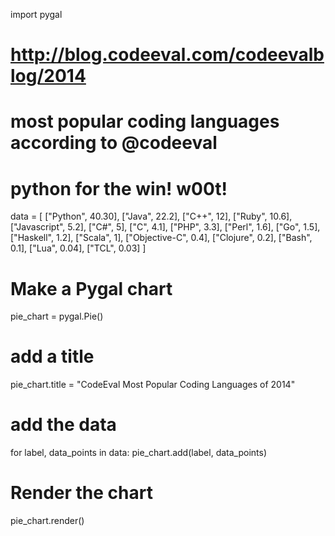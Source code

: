 import pygal

# http://blog.codeeval.com/codeevalblog/2014
# most popular coding languages according to @codeeval
# python for the win! w00t!

data = [
  ["Python", 40.30],
  ["Java", 22.2],
  ["C++", 12],
  ["Ruby", 10.6],
  ["Javascript", 5.2],
  ["C#", 5],
  ["C", 4.1],
  ["PHP", 3.3],
  ["Perl", 1.6],
  ["Go", 1.5],
  ["Haskell", 1.2],
  ["Scala", 1],
  ["Objective-C", 0.4],
  ["Clojure", 0.2],
  ["Bash", 0.1],
  ["Lua", 0.04],
  ["TCL", 0.03]
]
    

# Make a Pygal chart
pie_chart = pygal.Pie()

# add a title
pie_chart.title = "CodeEval Most Popular Coding Languages of 2014"

# add the data
for label, data_points in data:
    pie_chart.add(label, data_points)

# Render the chart    
pie_chart.render()

